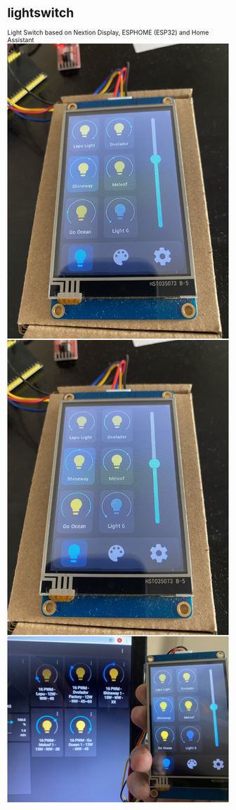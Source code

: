 # lightswitch
Light Switch based on Nextion Display, ESPHOME (ESP32) and Home Assistant
![Picture 1](https://raw.githubusercontent.com/WCampagner/lightswitch/main/light_switch_1.jpg)
![Picture 2](https://raw.githubusercontent.com/WCampagner/lightswitch/main/light_switch_2.jpg)
![Picture 3](https://raw.githubusercontent.com/WCampagner/lightswitch/main/light_switch_3.jpg)
